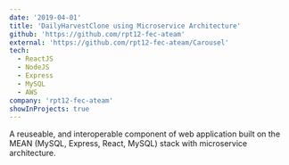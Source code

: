 ```yaml
---
date: '2019-04-01'
title: 'DailyHarvestClone using Microservice Architecture'
github: 'https://github.com/rpt12-fec-ateam'
external: 'https://github.com/rpt12-fec-ateam/Carousel'
tech:
  - ReactJS
  - NodeJS
  - Express
  - MySQL
  - AWS
company: 'rpt12-fec-ateam'
showInProjects: true
---
```


A reuseable, and interoperable component of web application built on the MEAN (MySQL, Express, React, MySQL) stack with microservice architecture.
